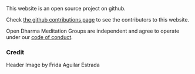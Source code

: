 This website is an open source project on github.

Check [the github contributions page](https://github.com/buddha-dharma/micro-site/graphs/contributors) to see the contributors to this website.

Open Dharma Meditation Groups are independent and agree to operate under our [code of conduct](../code/).

### Credit
Header Image by Frida Aguilar Estrada
